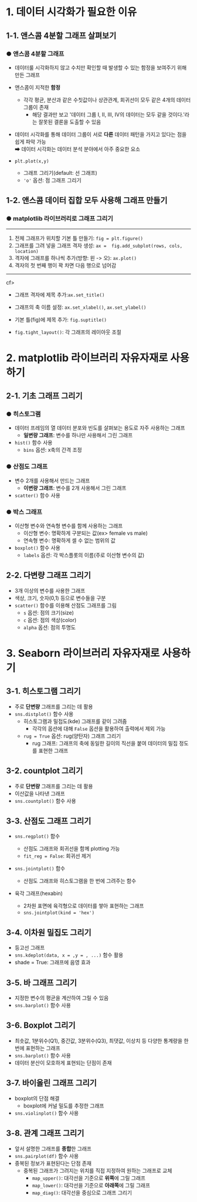 # **1. 데이터 시각화가 필요한 이유**
## **1-1. 앤스콤 4분할 그래프 살펴보기**
### **● 앤스콤 4분할 그래프**
- 데이터룰 시각화하지 않고 수치만 확인할 때 발생할 수 있는 함정을 보여주기 위해 만든 그래프
- 앤스콤이 지적한 **함정**  
  - 각각 평균, 분산과 같은 수칫값이나 상관관계, 회귀선이 모두 같은 4개의 데이터 그룹이 존재
    - 해당 결과만 보고 '데이터 그룹 I, II, III, IV의 데이터는 모두 같을 것이다.'라는 잘못된 결론을 도출할 수 있음
- 데이터 시각화를 통해 데이터 그룹이 서로 **다른** 데이터 패턴을 가지고 있다는 점을 쉽게 파악 가능  
➡ 데이터 시각화는 데이터 분석 분야에서 아주 중요한 요소

- ```plt.plot(x,y)```
  - 그래프 그리기(default: 선 그래프)
  - ```'o'``` 옵션: 점 그래프 그리기

## **1-2. 앤스콤 데이터 집합 모두 사용해 그래프 만들기**
### **● matplotlib 라이브러리로 그래프 그리기**
---
1. 전체 그래프가 위치할 기본 틀 만들기: ```fig = plt.figure()```
2. 그래프를 그려 넣을 그래프 격자 생성: ```ax =  fig.add_subplot(rows, cols, location)```
3. 격자에 그래프를 하나씩 추가(방향: 왼 -> 오): ```ax.plot()```
4. 격자의 첫 번째 행이 꽉 차면 다음 행으로 넘어감
---

cf>  
- 그래프 격자에 제목 추가:```ax.set_title()```
- 그래프의 축 이름 설정: ```ax.set_xlabel()```, ```ax.set_ylabel()```
- 기본 틀(fig)에 제목 추가: ```fig.suptitle()```
  
- ```fig.tight_layout()```: 각 그래프의 레이아웃 조절

# **2. matplotlib 라이브러리 자유자재로 사용하기**
## **2-1. 기초 그래프 그리기**
### **● 히스토그램**
- 데이터 프레임의 열 데이터 분포와 빈도를 살펴보는 용도로 자주 사용하는 그래프
  - **일변량 그래프**: 변수를 하나만 사용해서 그린 그래프
- ```hist()``` 함수 사용
  - ```bins``` 옵션: x축의 간격 조정

### **● 산점도 그래프** 
- 변수 2개를 사용해서 만드는 그래프
  - **이변량 그래프**: 변수를 2개 사용해서 그린 그래프
- ```scatter()``` 함수 사용

### **● 박스 그래프**
- 이산형 변수와 연속형 변수를 함께 사용하는 그래프
  - 이산형 변수: 명확하게 구분되는 값(ex> female vs male)
  - 연속형 변수: 명확하게 셀 수 없는 범위의 값
- ```boxplot()``` 함수 사용
  - ```labels``` 옵션: 각 박스플롯의 이름(주로 이산형 변수의 값)

## **2-2. 다변량 그래프 그리기**
- 3개 이상의 변수를 사용한 그래프
- 색상, 크기, 숫자(0,1) 등으로 변수들을 구분
- ```scatter()``` 함수를 이용해 산점도 그래프를 그림
  - ```s``` 옵션: 점의 크기(size)
  - ```c``` 옵션: 점의 색상(color)
  - ```alpha``` 옵션: 점의 투명도
 
# **3. Seaborn 라이브러리 자유자재로 사용하기**
## **3-1. 히스토그램 그리기**
- 주로 **단변량** 그래프를 그리는 데 활용
- ```sns.distplot()``` 함수 사용
  - 히스토그램과 밀접도(kde) 그래프를 같이 그려줌
    - 각각의 옵션에 대해 ```False``` 옵션을 활용하여 출력에서 제외 가능
  - ```rug = True``` 옵션: rug(양탄자) 그래프 그리기
    - rug 그래프: 그래프의 축에 동일한 길이의 직선을 붙여 데이터의 밀집 정도를 표현한 그래프

## **3-2. countplot 그리기**
- 주로 **단변량** 그래프를 그리는 데 활용
- 이산값을 나타낸 그래프
- ```sns.countplot()``` 함수 사용

## **3-3. 산점도 그래프 그리기**
- ```sns.regplot()``` 함수
  - 산점도 그래프와 회귀선을 함께 plotting 가능
  - ```fit_reg = False```: 회귀선 제거

- ```sns.jointplot()``` 함수
  - 산점도 그래프와 히스토그램을 한 번에 그려주는 함수

- 육각 그래프(hexabin)
  - 2차원 표면에 육걱형으로 데이터를 쌓아 표현하는 그래프
  - ```sns.jointplot(kind = 'hex')```

## **3-4. 이차원 밀집도 그리기**
- 등고선 그래프
- ```sns.kdeplot(data, x = ,y = , ...)``` 함수 활용
- shade = True: 그래프에 음영 효과

## **3-5. 바 그래프 그리기**
- 지정한 변수의 평균을 계산하여 그릴 수 있음
- ```sns.barplot()``` 함수 사용

## **3-6. Boxplot 그리기**
- 최솟값, 1분위수(Q1), 중간값, 3분위수(Q3), 최댓값, 이상치 등 다양한 통계량을 한 번에 표현하는 그래프
- ```sns.barplot()``` 함수 사용
- 데이터 분산이 모호하게 표현되는 단점이 존재

## **3-7. 바이올린 그래프 그리기**
- boxplot의 단점 해결
  - boxplot에 커널 밀도를 추정한 그래프
- ```sns.violinplot()``` 함수 사용

## **3-8. 관계 그래프 그리기**
- 앞서 설명한 그래프를 **종합**한 그래프
- ```sns.pairplot(df)``` 함수 사용
- 중복된 정보가 표현된다는 단점 존재
  - 중복된 그래프가 그려지는 위치를 직접 지정하여 원하는 그래프로 교체
    - ```map_upper()```: 대각선을 기준으로 **위쪽**에 그릴 그래프
    - ```map_lower()```: 대각선을 기준으로 **아래쪽**에 그릴 그래프
    - ```map_diag()```: 대각선을 중심으로 그래프 그리기































